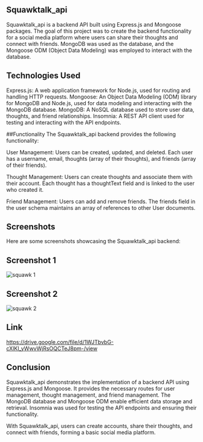 ## Squawktalk_api
Squawktalk_api is a backend API built using Express.js and Mongoose packages. The goal of this project was to create the backend functionality for a social media platform where users can share their thoughts and connect with friends. MongoDB was used as the database, and the Mongoose ODM (Object Data Modeling) was employed to interact with the database.

## Technologies Used
Express.js: A web application framework for Node.js, used for routing and handling HTTP requests.
Mongoose: An Object Data Modeling (ODM) library for MongoDB and Node.js, used for data modeling and interacting with the MongoDB database.
MongoDB: A NoSQL database used to store user data, thoughts, and friend relationships.
Insomnia: A REST API client used for testing and interacting with the API endpoints.

##Functionality
The Squawktalk_api backend provides the following functionality:

User Management: Users can be created, updated, and deleted. Each user has a username, email, thoughts (array of their thoughts), and friends (array of their friends).

Thought Management: Users can create thoughts and associate them with their account. Each thought has a thoughtText field and is linked to the user who created it.

Friend Management: Users can add and remove friends. The friends field in the user schema maintains an array of references to other User documents.

## Screenshots
Here are some screenshots showcasing the Squawktalk_api backend:

## Screenshot 1
![squawk 1](https://github.com/Grillmast/squawktalk_api/assets/115853912/0f9d42ca-0762-4ab4-a654-5881e202acf6)

## Screenshot 2
![squawk 2](https://github.com/Grillmast/squawktalk_api/assets/115853912/44137b53-0173-4c9b-b3a2-0314ef4eca22)


## Link 
https://drive.google.com/file/d/1WJTbvbG-cXlKI_yWwvWjRsOQCTeJ8pm-/view

## Conclusion
Squawktalk_api demonstrates the implementation of a backend API using Express.js and Mongoose. It provides the necessary routes for user management, thought management, and friend management. The MongoDB database and Mongoose ODM enable efficient data storage and retrieval. Insomnia was used for testing the API endpoints and ensuring their functionality.

With Squawktalk_api, users can create accounts, share their thoughts, and connect with friends, forming a basic social media platform.
